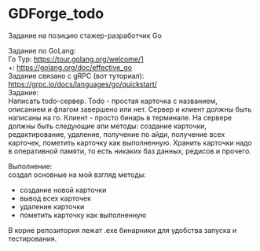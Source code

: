 # GDForge_todo

Задание на позицию стажер-разработчик Go     
       
Задание по GoLang:     
Го Тур: https://tour.golang.org/welcome/1      
+: https://golang.org/doc/effective_go     
Задание связано с gRPC (вот туториал): https://grpc.io/docs/languages/go/quickstart/        
Задание:       
Написать todo-сервер. Todo - простая карточка с названием, описанием и флагом завершено или нет. Сервер и клиент должны быть написаны на го. Клиент - просто бинарь в терминале. На сервере должны быть следующие апи методы: создание карточки, редактирование, удаление, получение по айди, получение всех карточек, пометить карточку как выполненную. Хранить карточки надо в оперативной памяти, то есть никаких баз данных, редисов и прочего.

Выполнение:   
создал основные на мой взгляд методы:   
- создание новой карточки
- вывод всех карточек
- удаление карточки
- пометить карточку как выполненную

В корне репозитория лежат .exe бинарники для удобства запуска и тестирования.
